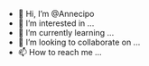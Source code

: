 - 👋 Hi, I’m @Annecipo
- 👀 I’m interested in ...
- 🌱 I’m currently learning ...
- 💞️ I’m looking to collaborate on ...
- 📫 How to reach me ...

<!---
Annecipo/Annecipo is a ✨ special ✨ repository because its `README.md` (this file) appears on your GitHub profile.
You can click the Preview link to take a look at your changes.
--->
